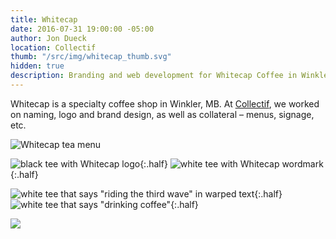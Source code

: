 ```yaml
---
title: Whitecap
date: 2016-07-31 19:00:00 -05:00
author: Jon Dueck
location: Collectif
thumb: "/src/img/whitecap_thumb.svg"
hidden: true
description: Branding and web development for Whitecap Coffee in Winkler, Manitoba.
---
```


Whitecap is a specialty coffee shop in Winkler, MB. At [Collectif](https://collectif.co), we worked on naming, logo and brand design, as well as collateral – menus, signage, etc.

![Whitecap tea menu](/src/img/whitecap_tea.jpg)

![black tee with Whitecap logo](/src/img/whitecap_shirt_logo.jpg){:.half}
![white tee with Whitecap wordmark](/src/img/whitecap_shirt_wordmark.jpg){:.half}

![white tee that says "riding the third wave" in warped text](/src/img/whitecap_shirt_riding.jpg){:.half}
![white tee that says "drinking coffee"](/src/img/whitecap_shirt_drinking-coffee.jpg){:.half}

![](/src/img/whitecap_window.jpg#half)
